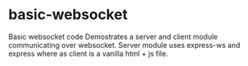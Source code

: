 # basic-websocket
Basic websocket code 
Demostrates a server and client module communicating over websocket. Server module uses express-ws and express where as client is a vanilla html + js file.
